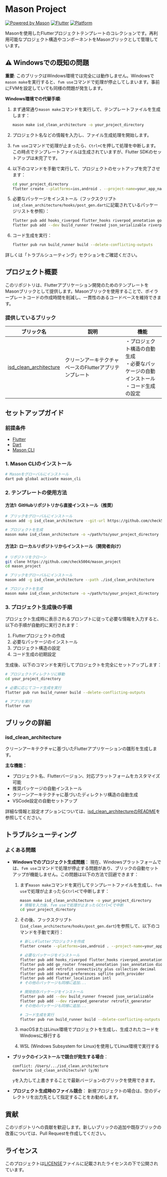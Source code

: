 # Mason Project

[![Powered by Mason](https://img.shields.io/endpoint?url=https%3A%2F%2Ftinyurl.com%2Fmason-badge)](https://github.com/felangel/mason)
[![Flutter](https://img.shields.io/badge/Flutter-%3E%3D3.0.0-blue.svg?logo=flutter)](https://flutter.dev)
[![Platform](https://img.shields.io/badge/platform-Android%20%7C%20iOS-blue)](https://flutter.dev)

Masonを使用したFlutterプロジェクトテンプレートのコレクションです。再利用可能なプロジェクト構造やコンポーネントをMasonブリックとして管理しています。

## ⚠️ Windowsでの既知の問題

**重要**: このブリックはWindows環境では完全には動作しません。Windowsで`mason make`を実行すると、`fvm use`コマンドで処理が停止してしまいます。事前にFVMを設定していても同様の問題が発生します。

**Windows環境での代替手順**:

1. まず通常通り`mason make`コマンドを実行して、テンプレートファイルを生成します：
   ```bash
   mason make isd_clean_architecture -o your_project_directory
   ```

2. プロジェクト名などの情報を入力し、ファイル生成処理を開始します。

3. `fvm use`コマンドで処理が止まったら、`Ctrl+C`を押して処理を中断します。
   この時点でテンプレートファイルは生成されていますが、Flutter SDKのセットアップは未完了です。

4. 以下のコマンドを手動で実行して、プロジェクトのセットアップを完了させます：
   ```bash
   cd your_project_directory
   flutter create --platforms=ios,android . --project-name=your_app_name
   ```

5. 必要なパッケージをインストール（フックスクリプト`isd_clean_architecture/hooks/post_gen.dart`に記載されているパッケージリストを参照）：
   ```bash
   flutter pub add hooks_riverpod flutter_hooks riverpod_annotation go_router ...
   flutter pub add --dev build_runner freezed json_serializable riverpod_generator ...
   ```

6. コード生成を実行：
   ```bash
   flutter pub run build_runner build --delete-conflicting-outputs
   ```

詳しくは「トラブルシューティング」セクションをご確認ください。

## プロジェクト概要

このリポジトリは、Flutterアプリケーション開発のためのテンプレートをMasonブリックとして提供します。Masonブリックを使用することで、ボイラープレートコードの作成時間を削減し、一貫性のあるコードベースを維持できます。

### 提供しているブリック

| ブリック名 | 説明 | 機能 |
|------------|------|------|
| [isd_clean_architecture](./isd_clean_architecture/README.md) | クリーンアーキテクチャベースのFlutterアプリテンプレート | ・プロジェクト構造の自動生成<br>・必要なパッケージの自動インストール<br>・コード生成の設定 |

## セットアップガイド

### 前提条件

- [Flutter](https://flutter.dev/docs/get-started/install)
- [Dart](https://dart.dev/get-dart)
- [Mason CLI](https://github.com/felangel/mason/tree/master/packages/mason_cli#installation)

### 1. Mason CLIのインストール

```bash
# Masonをグローバルにインストール
dart pub global activate mason_cli
```

### 2. テンプレートの使用方法

#### 方法1: GitHubリポジトリから直接インストール（推奨）

```bash
# ブリックをグローバルにインストール
mason add -g isd_clean_architecture --git-url https://github.com/check5004/mason_project --git-path isd_clean_architecture

# プロジェクトを生成
mason make isd_clean_architecture -o ~/path/to/your_project_directory
```

#### 方法2: ローカルリポジトリからインストール（開発者向け）

```bash
# リポジトリをクローン
git clone https://github.com/check5004/mason_project
cd mason_project

# ブリックをグローバルにインストール
mason add -g isd_clean_architecture --path ./isd_clean_architecture

# プロジェクトを生成
mason make isd_clean_architecture -o ~/path/to/your_project_directory
```

### 3. プロジェクト生成後の手順

プロジェクト生成時に表示されるプロンプトに従って必要な情報を入力すると、以下の手順が自動的に実行されます：

1. Flutterプロジェクトの作成
2. 必要なパッケージのインストール
3. プロジェクト構造の設定
4. コード生成の初期設定

生成後、以下のコマンドを実行してプロジェクトを完全にセットアップします：

```bash
# プロジェクトディレクトリに移動
cd your_project_directory

# 必要に応じてコード生成を実行
flutter pub run build_runner build --delete-conflicting-outputs

# アプリを実行
flutter run
```

## ブリックの詳細

### isd_clean_architecture

クリーンアーキテクチャに基づいたFlutterアプリケーションの雛形を生成します。

**主な機能：**
- プロジェクト名、Flutterバージョン、対応プラットフォームをカスタマイズ可能
- 推奨パッケージの自動インストール
- クリーンアーキテクチャに基づいたディレクトリ構造の自動生成
- VSCode設定の自動セットアップ

詳細な情報と設定オプションについては、[isd_clean_architectureのREADME](./isd_clean_architecture/README.md)を参照してください。

## トラブルシューティング

### よくある問題

- **Windowsでのプロジェクト生成問題**：
  現在、Windowsプラットフォームでは、`fvm use`コマンドで処理が停止する問題があり、ブリックの自動セットアップが機能しません。この問題は以下の方法で回避できます：

  1. まず`mason make`コマンドを実行してテンプレートファイルを生成し、`fvm use`で処理が止まったら`Ctrl+C`で中断します：
     ```bash
     mason make isd_clean_architecture -o your_project_directory
     # 情報を入力後、fvm useで処理が止まったらCtrl+Cで中断
     cd your_project_directory
     ```

  2. その後、フックスクリプト(`isd_clean_architecture/hooks/post_gen.dart`)を参照して、以下のコマンドを手動で実行：
     ```bash
     # 新しいFlutterプロジェクトを作成
     flutter create --platforms=ios,android . --project-name=your_app_name

     # 必要なパッケージをインストール
     flutter pub add hooks_riverpod flutter_hooks riverpod_annotation
     flutter pub add go_router freezed_annotation json_annotation dio
     flutter pub add retrofit connectivity_plus collection decimal
     flutter pub add shared_preferences sqflite path_provider
     flutter pub add flutter_localization intl
     # その他のパッケージも同様に追加...

     # 開発依存パッケージをインストール
     flutter pub add --dev build_runner freezed json_serializable
     flutter pub add --dev riverpod_generator retrofit_generator
     # その他のパッケージも同様に追加...

     # コード生成を実行
     flutter pub run build_runner build --delete-conflicting-outputs
     ```

  3. macOSまたはLinux環境でプロジェクトを生成し、生成されたコードをWindowsに移行する

  4. WSL (Windows Subsystem for Linux)を使用してLinux環境で実行する

- **ブリックのインストールで競合が発生する場合**：
  ```
  conflict: /Users/.../isd_clean_architecture
  Overwrite isd_clean_architecture? (y/N)
  ```
  `y`を入力して上書きすることで最新バージョンのブリックを使用できます。

- **プロジェクト生成時のファイル競合**：
  新規プロジェクトの場合は、空のディレクトリを出力先として指定することをお勧めします。

## 貢献

このリポジトリへの貢献を歓迎します。新しいブリックの追加や既存ブリックの改善については、Pull Requestを作成してください。

## ライセンス

このプロジェクトは[LICENSE](./LICENSE)ファイルに記載されたライセンスの下で公開されています。
